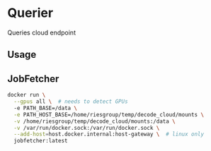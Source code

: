 # Querier
Queries cloud endpoint

## Usage

## JobFetcher
```bash
docker run \
  --gpus all \  # needs to detect GPUs
  -e PATH_BASE=/data \
  -e PATH_HOST_BASE=/home/riesgroup/temp/decode_cloud/mounts \
  -v /home/riesgroup/temp/decode_cloud/mounts:/data \
  -v /var/run/docker.sock:/var/run/docker.sock \
  --add-host=host.docker.internal:host-gateway \  # linux only
  jobfetcher:latest
```
